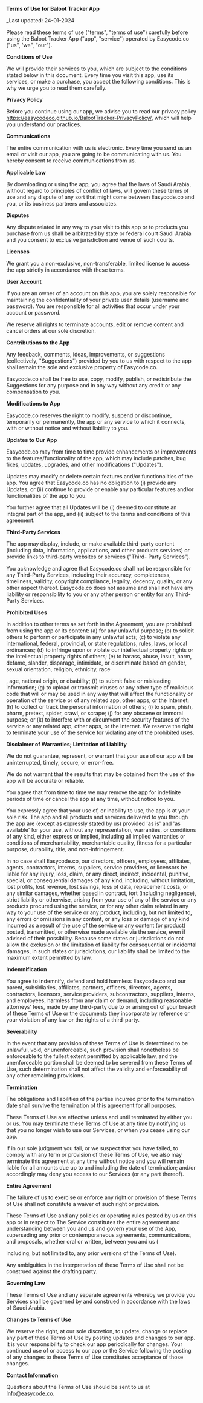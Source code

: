 **Terms of Use for Baloot Tracker App**

_Last updated: 24-01-2024

Please read these terms of use ("terms", "terms of use") carefully before using the Baloot Tracker App ("app", "service") operated by Easycode.co ("us", 'we", "our").

**Conditions of Use**

We will provide their services to you, which are subject to the conditions stated below in this document. Every time you visit this app, use its services, or make a purchase, you accept the following conditions. This is why we urge you to read them carefully.

**Privacy Policy**

Before you continue using our app, we advise you to read our privacy policy https://easycodeco.github.io/BalootTracker-PrivacyPolicy/, which will help you understand our practices.

**Communications**

The entire communication with us is electronic. Every time you send us an email or visit our app, you are going to be communicating with us. You hereby consent to receive communications from us.

**Applicable Law**

By downloading or using the app, you agree that the laws of Saudi Arabia, without regard to principles of conflict of laws, will govern these terms of use and any dispute of any sort that might come between Easycode.co and you, or its business partners and associates.

**Disputes**

Any dispute related in any way to your visit to this app or to products you purchase from us shall be arbitrated by state or federal court Saudi Arabia and you consent to exclusive jurisdiction and venue of such courts.

**Licenses**

We grant you a non-exclusive, non-transferable, limited license to access the app strictly in accordance with these terms.

**User Account**

If you are an owner of an account on this app, you are solely responsible for maintaining the confidentiality of your private user details (username and password). You are responsible for all activities that occur under your account or password.

We reserve all rights to terminate accounts, edit or remove content and cancel orders at our sole discretion.

**Contributions to the App**

Any feedback, comments, ideas, improvements, or suggestions (collectively, "Suggestions") provided by you to us with respect to the app shall remain the sole and exclusive property of Easycode.co.

Easycode.co shall be free to use, copy, modify, publish, or redistribute the Suggestions for any purpose and in any way without any credit or any compensation to you.

**Modifications to App**

Easycode.co reserves the right to modify, suspend or discontinue, temporarily or permanently, the app or any service to which it connects, with or without notice and without liability to you.

**Updates to Our App**

Easycode.co may from time to time provide enhancements or improvements to the features/functionality of the app, which may include patches, bug fixes, updates, upgrades, and other modifications ("Updates").

Updates may modify or delete certain features and/or functionalities of the app. You agree that Easycode.co has no obligation to (i) provide any Updates, or (ii) continue to provide or enable any particular features and/or functionalities of the app to you.

You further agree that all Updates will be (i) deemed to constitute an integral part of the app, and (ii) subject to the terms and conditions of this agreement.

**Third-Party Services**

The app may display, include, or make available third-party content (including data, information, applications, and other products services) or provide links to third-party websites or services ("Third- Party Services").

You acknowledge and agree that Easycode.co shall not be responsible for any Third-Party Services, including their accuracy, completeness, timeliness, validity, copyright compliance, legality, decency, quality, or any other aspect thereof. Easycode.co does not assume and shall not have any liability or responsibility to you or any other person or entity for any Third-Party Services.

**Prohibited Uses**

In addition to other terms as set forth in the Agreement, you are prohibited from using the app or its content: (a) for any unlawful purpose; (b) to solicit others to perform or participate in any unlawful acts; (c) to violate any international, federal, provincial, or state regulations, rules, laws, or local ordinances; (d) to infringe upon or violate our intellectual property rights or the intellectual property rights of others; (e) to harass, abuse, insult, harm, defame, slander, disparage, intimidate, or discriminate based on gender, sexual orientation, religion, ethnicity, race

, age, national origin, or disability; (f) to submit false or misleading information; (g) to upload or transmit viruses or any other type of malicious code that will or may be used in any way that will affect the functionality or operation of the service or of any related app, other apps, or the Internet; (h) to collect or track the personal information of others; (i) to spam, phish, pharm, pretext, spider, crawl, or scrape; (j) for any obscene or immoral purpose; or (k) to interfere with or circumvent the security features of the service or any related app, other apps, or the Internet. We reserve the right to terminate your use of the service for violating any of the prohibited uses.

**Disclaimer of Warranties; Limitation of Liability**

We do not guarantee, represent, or warrant that your use of our app will be uninterrupted, timely, secure, or error-free.

We do not warrant that the results that may be obtained from the use of the app will be accurate or reliable.

You agree that from time to time we may remove the app for indefinite periods of time or cancel the app at any time, without notice to you.

You expressly agree that your use of, or inability to use, the app is at your sole risk. The app and all products and services delivered to you through the app are (except as expressly stated by us) provided 'as is' and 'as available' for your use, without any representation, warranties, or conditions of any kind, either express or implied, including all implied warranties or conditions of merchantability, merchantable quality, fitness for a particular purpose, durability, title, and non-infringement.

In no case shall Easycode.co, our directors, officers, employees, affiliates, agents, contractors, interns, suppliers, service providers, or licensors be liable for any injury, loss, claim, or any direct, indirect, incidental, punitive, special, or consequential damages of any kind, including, without limitation, lost profits, lost revenue, lost savings, loss of data, replacement costs, or any similar damages, whether based in contract, tort (including negligence), strict liability or otherwise, arising from your use of any of the service or any products procured using the service, or for any other claim related in any way to your use of the service or any product, including, but not limited to, any errors or omissions in any content, or any loss or damage of any kind incurred as a result of the use of the service or any content (or product) posted, transmitted, or otherwise made available via the service, even if advised of their possibility. Because some states or jurisdictions do not allow the exclusion or the limitation of liability for consequential or incidental damages, in such states or jurisdictions, our liability shall be limited to the maximum extent permitted by law.

**Indemnification**

You agree to indemnify, defend and hold harmless Easycode.co and our parent, subsidiaries, affiliates, partners, officers, directors, agents, contractors, licensors, service providers, subcontractors, suppliers, interns, and employees, harmless from any claim or demand, including reasonable attorneys’ fees, made by any third-party due to or arising out of your breach of these Terms of Use or the documents they incorporate by reference or your violation of any law or the rights of a third-party.

**Severability**

In the event that any provision of these Terms of Use is determined to be unlawful, void, or unenforceable, such provision shall nonetheless be enforceable to the fullest extent permitted by applicable law, and the unenforceable portion shall be deemed to be severed from these Terms of Use, such determination shall not affect the validity and enforceability of any other remaining provisions.

**Termination**

The obligations and liabilities of the parties incurred prior to the termination date shall survive the termination of this agreement for all purposes.

These Terms of Use are effective unless and until terminated by either you or us. You may terminate these Terms of Use at any time by notifying us that you no longer wish to use our Services, or when you cease using our app.

If in our sole judgment you fail, or we suspect that you have failed, to comply with any term or provision of these Terms of Use, we also may terminate this agreement at any time without notice and you will remain liable for all amounts due up to and including the date of termination; and/or accordingly may deny you access to our Services (or any part thereof).

**Entire Agreement**

The failure of us to exercise or enforce any right or provision of these Terms of Use shall not constitute a waiver of such right or provision.

These Terms of Use and any policies or operating rules posted by us on this app or in respect to The Service constitutes the entire agreement and understanding between you and us and govern your use of the App, superseding any prior or contemporaneous agreements, communications, and proposals, whether oral or written, between you and us (

including, but not limited to, any prior versions of the Terms of Use).

Any ambiguities in the interpretation of these Terms of Use shall not be construed against the drafting party.

**Governing Law**

These Terms of Use and any separate agreements whereby we provide you Services shall be governed by and construed in accordance with the laws of Saudi Arabia.

**Changes to Terms of Use**

We reserve the right, at our sole discretion, to update, change or replace any part of these Terms of Use by posting updates and changes to our app. It is your responsibility to check our app periodically for changes. Your continued use of or access to our app or the Service following the posting of any changes to these Terms of Use constitutes acceptance of those changes.

**Contact Information**

Questions about the Terms of Use should be sent to us at Info@easycode.co.
